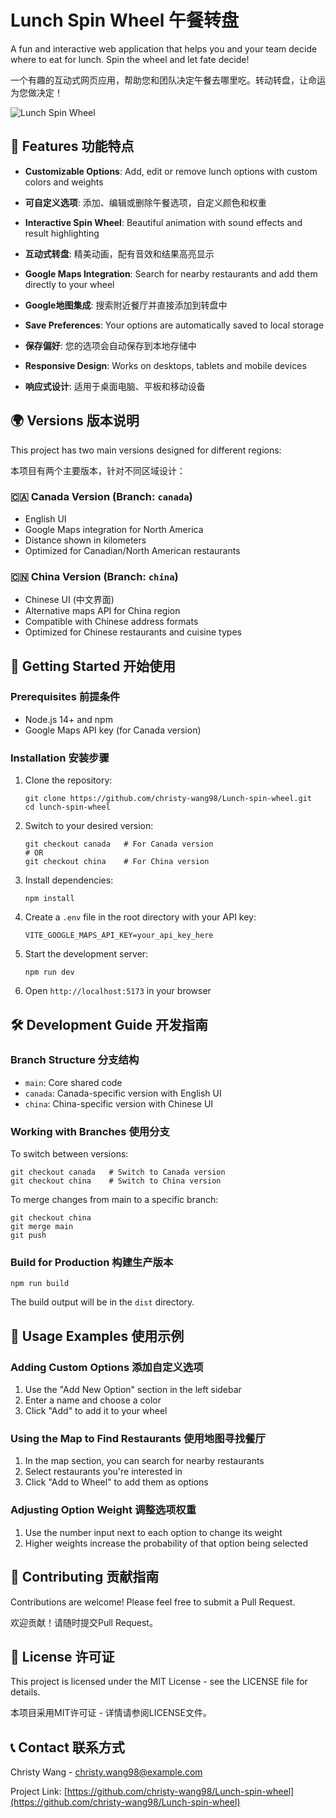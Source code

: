 # Lunch Spin Wheel 午餐转盘

A fun and interactive web application that helps you and your team decide where to eat for lunch. Spin the wheel and let fate decide!

一个有趣的互动式网页应用，帮助您和团队决定午餐去哪里吃。转动转盘，让命运为您做决定！

![Lunch Spin Wheel](screenshot.png)

## 🌟 Features 功能特点

- **Customizable Options**: Add, edit or remove lunch options with custom colors and weights
- **可自定义选项**: 添加、编辑或删除午餐选项，自定义颜色和权重

- **Interactive Spin Wheel**: Beautiful animation with sound effects and result highlighting
- **互动式转盘**: 精美动画，配有音效和结果高亮显示

- **Google Maps Integration**: Search for nearby restaurants and add them directly to your wheel
- **Google地图集成**: 搜索附近餐厅并直接添加到转盘中

- **Save Preferences**: Your options are automatically saved to local storage
- **保存偏好**: 您的选项会自动保存到本地存储中

- **Responsive Design**: Works on desktops, tablets and mobile devices
- **响应式设计**: 适用于桌面电脑、平板和移动设备

## 🌍 Versions 版本说明

This project has two main versions designed for different regions:

本项目有两个主要版本，针对不同区域设计：

### 🇨🇦 Canada Version (Branch: `canada`)

- English UI
- Google Maps integration for North America
- Distance shown in kilometers
- Optimized for Canadian/North American restaurants

### 🇨🇳 China Version (Branch: `china`)

- Chinese UI (中文界面)
- Alternative maps API for China region
- Compatible with Chinese address formats
- Optimized for Chinese restaurants and cuisine types

## 🚀 Getting Started 开始使用

### Prerequisites 前提条件

- Node.js 14+ and npm
- Google Maps API key (for Canada version)

### Installation 安装步骤

1. Clone the repository:
   ```
   git clone https://github.com/christy-wang98/Lunch-spin-wheel.git
   cd lunch-spin-wheel
   ```

2. Switch to your desired version:
   ```
   git checkout canada   # For Canada version
   # OR
   git checkout china    # For China version
   ```

3. Install dependencies:
   ```
   npm install
   ```

4. Create a `.env` file in the root directory with your API key:
   ```
   VITE_GOOGLE_MAPS_API_KEY=your_api_key_here
   ```

5. Start the development server:
   ```
   npm run dev
   ```

6. Open `http://localhost:5173` in your browser

## 🛠️ Development Guide 开发指南

### Branch Structure 分支结构

- `main`: Core shared code
- `canada`: Canada-specific version with English UI
- `china`: China-specific version with Chinese UI

### Working with Branches 使用分支

To switch between versions:
```
git checkout canada   # Switch to Canada version
git checkout china    # Switch to China version
```

To merge changes from main to a specific branch:
```
git checkout china
git merge main
git push
```

### Build for Production 构建生产版本

```
npm run build
```

The build output will be in the `dist` directory.

## 📱 Usage Examples 使用示例

### Adding Custom Options 添加自定义选项

1. Use the "Add New Option" section in the left sidebar
2. Enter a name and choose a color
3. Click "Add" to add it to your wheel

### Using the Map to Find Restaurants 使用地图寻找餐厅

1. In the map section, you can search for nearby restaurants
2. Select restaurants you're interested in
3. Click "Add to Wheel" to add them as options

### Adjusting Option Weight 调整选项权重

1. Use the number input next to each option to change its weight
2. Higher weights increase the probability of that option being selected

## 🤝 Contributing 贡献指南

Contributions are welcome! Please feel free to submit a Pull Request.

欢迎贡献！请随时提交Pull Request。

## 📄 License 许可证

This project is licensed under the MIT License - see the LICENSE file for details.

本项目采用MIT许可证 - 详情请参阅LICENSE文件。

## 📞 Contact 联系方式

Christy Wang - christy.wang98@example.com

Project Link: [https://github.com/christy-wang98/Lunch-spin-wheel](https://github.com/christy-wang98/Lunch-spin-wheel)
